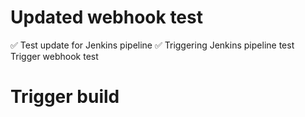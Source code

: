 # Updated webhook test
✅ Test update for Jenkins pipeline
✅ Triggering Jenkins pipeline test
Trigger webhook test
# Trigger build

